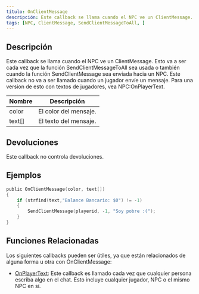 ```yaml
---
título: OnClientMessage
descripción: Este callback se llama cuando el NPC ve un ClientMessage.
tags: [NPC, ClientMessage, SendClientMessageToAll, ]
---
```


## Descripción

Este callback se llama cuando el NPC ve un ClientMessage. Esto va a ser cada vez que la función SendClientMessageToAll sea usada o también cuando la función SendClientMessage sea enviada hacia un NPC. Este callback no va a ser llamado cuando un jugador envíe un mensaje. Para una version de esto con textos de jugadores, vea NPC:OnPlayerText.

| Nombre | Descripción                     |
| ------ | ------------------------------- |
| color  | El color del mensaje.           |
| text[] | El texto del mensaje.           |

## Devoluciones

Este callback no controla devoluciones.

## Ejemplos

```c
public OnClientMessage(color, text[])
{
    if (strfind(text,"Balance Bancario: $0") != -1)
    {
        SendClientMessage(playerid, -1, "Soy pobre :(");
    }
}
```

## Funciones Relacionadas
Los siguientes callbacks pueden ser útiles, ya que están relacionados de alguna forma u otra con OnClientMessage:
- [OnPlayerText](OnPlayerText): Este callback es llamado cada vez que cualquier persona escriba algo en el chat. Esto incluye cualquier jugador, NPC o el mismo NPC en sí.
